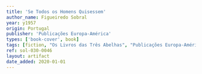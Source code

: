 ```yaml
---
title: 'Se Todos os Homens Quisessem'
author_name: Figueiredo Sobral
year: y1957
origin: Portugal
publisher: 'Publicações Europa-América'
types: ['book-cover', book]
tags: [fiction, "Os Livros das Três Abelhas", "Publicações Europa-América", brown, blue, illustration]
ref: sol-030-0046
layout: artifact
date_added: 2020-01-01
---
```

